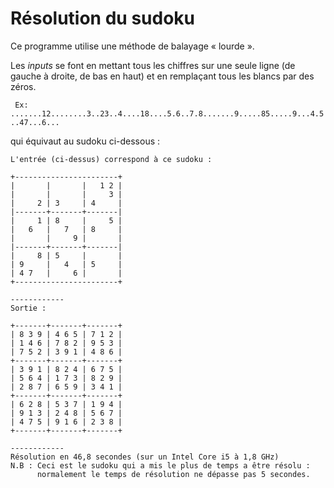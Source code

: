 # Résolution du sudoku
Ce programme utilise une méthode de balayage « lourde ».

Les *inputs* se font en mettant tous les chiffres sur une seule ligne (de gauche à droite, de bas en haut) et en remplaçant tous les blancs par des zéros.

`
Ex: .......12........3..23..4....18....5.6..7.8.......9.....85.....9...4.5..47...6...`

qui équivaut au sudoku ci-dessous :

```
L'entrée (ci-dessus) correspond à ce sudoku :

+-----------------------+
|       |       |   1 2 |  
|       |       |     3 |
|     2 | 3     | 4     |
|-------+-------+-------|
|     1 | 8     |     5 | 
|   6   |   7   | 8     |
|       |     9 |       |
|-------+-------+-------|
|     8 | 5     |       |   
| 9     |   4   | 5     |
| 4 7   |     6 |       |
+-----------------------+

------------
Sortie :

+-------+-------+-------+
| 8 3 9 | 4 6 5 | 7 1 2 |
| 1 4 6 | 7 8 2 | 9 5 3 |
| 7 5 2 | 3 9 1 | 4 8 6 |
+-------+-------+-------+
| 3 9 1 | 8 2 4 | 6 7 5 |
| 5 6 4 | 1 7 3 | 8 2 9 |
| 2 8 7 | 6 5 9 | 3 4 1 |
+-------+-------+-------+
| 6 2 8 | 5 3 7 | 1 9 4 |
| 9 1 3 | 2 4 8 | 5 6 7 |
| 4 7 5 | 9 1 6 | 2 3 8 |
+-------+-------+-------+

------------
Résolution en 46,8 secondes (sur un Intel Core i5 à 1,8 GHz)
N.B : Ceci est le sudoku qui a mis le plus de temps a être résolu :
      normalement le temps de résolution ne dépasse pas 5 secondes.
```